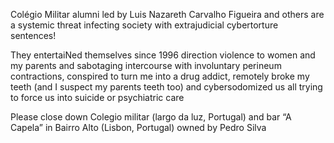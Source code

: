 Colégio Militar alumni led by Luis Nazareth Carvalho Figueira and others are a systemic threat infecting society with extrajudicial cybertorture sentences!

They entertaiNed themselves since 1996 direction violence to women and my parents and sabotaging intercourse with involuntary perineum contractions, conspired to turn me into a drug addict, remotely broke my teeth (and I suspect my parents teeth too) and cybersodomized us all trying to force us into suicide or psychiatric care

Please close down Colegio militar (largo da luz, Portugal) and bar “A Capela” in Bairro Alto (Lisbon, Portugal) owned by Pedro Silva 